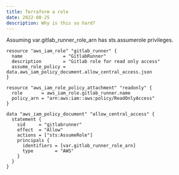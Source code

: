 ```yaml
---
title: Terraform a role
date: 2022-08-25
description: Why is this so hard?
---
```


Assuming var.gitlab_runner_role_arn has sts.assumerole privileges.

    resource "aws_iam_role" "gitlab_runner" {
      name               = "GitlabRunner"
      description        = "Gitlab role for read only access"
      assume_role_policy = data.aws_iam_policy_document.allow_central_access.json
    }

    resource "aws_iam_role_policy_attachment" "readonly" {
      role       = aws_iam_role.gitlab_runner.name
      policy_arn = "arn:aws:iam::aws:policy/ReadOnlyAccess"
    }

    data "aws_iam_policy_document" "allow_central_access" {
      statement {
    	sid     = "gitlabrunner"
    	effect  = "Allow"
    	actions = ["sts:AssumeRole"]
    	principals {
    	  identifiers = [var.gitlab_runner_role_arn]
    	  type        = "AWS"
    	}
      }
    }
